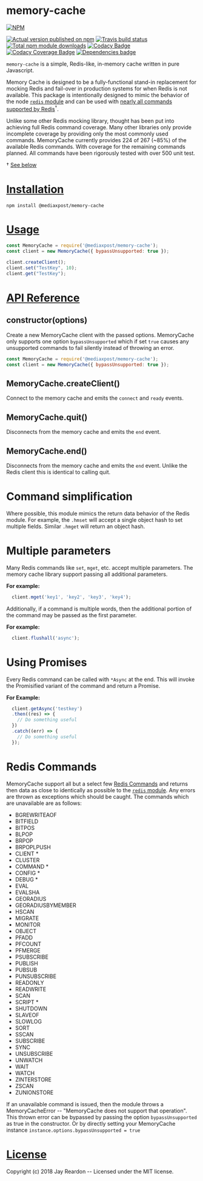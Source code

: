 # memory-cache

[![NPM](https://nodei.co/npm/@mediaxpost/memory-cache.png?downloads=true)](https://nodei.co/npm/@mediaxpost/memory-cache/)

[![Actual version published on npm](http://img.shields.io/npm/v/@mediaxpost/memory-cache.svg)](https://www.npmjs.org/package/@mediaxpost/memory-cache)
[![Travis build status](https://travis-ci.org/MediaXPost/memory-cache.svg)](https://www.npmjs.org/package/@mediaxpost/memory-cache)
[![Total npm module downloads](http://img.shields.io/npm/dt/@mediaxpost/memory-cache.svg)](https://www.npmjs.org/package/@mediaxpost/memory-cache)
[![Codacy Badge](https://api.codacy.com/project/badge/Grade/13d3b0cb546f42dd93fb9b831a3b175c)](https://www.codacy.com/app/chronosis/memory-cache?utm_source=github.com&amp;utm_medium=referral&amp;utm_content=MediaXPost/memory-cache&amp;utm_campaign=Badge_Grade)
[![Codacy Coverage Badge](https://api.codacy.com/project/badge/Coverage/13d3b0cb546f42dd93fb9b831a3b175c)](https://www.codacy.com/app/chronosis/memory-cache?utm_source=github.com&utm_medium=referral&utm_content=MediaXPost/memory-cache&utm_campaign=Badge_Coverage)
[![Dependencies badge](https://david-dm.org/MediaXPost/memory-cache/status.svg)](https://david-dm.org/MediaXPost/memory-cache?view=list)

`memory-cache` is a simple, Redis-like, in-memory cache written in pure Javascript.  

Memory Cache is designed to be a fully-functional stand-in replacement for mocking Redis and fail-over in production systems for when Redis is not available. This package is intentionally designed to mimic the behavior of the node [`redis` module](https://www.npmjs.com/package/redis) and can be used with [nearly all commands supported by Redis](#commands)<sup>†</sup>.

Unlike some other Redis mocking library, thought has been put into achieving full Redis command coverage. Many other libraries only provide incomplete coverage by providing only the most commonly used commands. MemoryCache currently provides 224 of 267 (~85%) of the available Redis commands. With coverage for the remaining commands planned. All commands have been rigorously tested with over 500 unit test.

† [See below](#commands)

# [Installation](#installation)
<a name="installation"></a>

```shell
npm install @mediaxpost/memory-cache
```

# [Usage](#usage)
<a name="usage"></a>

```js
const MemoryCache = require('@mediaxpost/memory-cache');
const client = new MemoryCache({ bypassUnsupported: true });

client.createClient();
client.set("TestKey", 10);
client.get("TestKey");
```

# [API Reference](#api)
<a name="api"></a>

## constructor(options)
Create a new MemoryCache client with the passed options. MemoryCache only supports one option `bypassUnsupported` which if set `true` causes any unsupported commands to fail silently instead of throwing an error.

```js
const MemoryCache = require('@mediaxpost/memory-cache');
const client = new MemoryCache({ bypassUnsupported: true });
```

## MemoryCache.createClient()
Connect to the memory cache and emits the `connect` and `ready` events.

## MemoryCache.quit()
Disconnects from the memory cache and emits the `end` event.

## MemoryCache.end()
Disconnects from the memory cache and emits the `end` event. Unlike the Redis client this is identical to calling quit.

# Command simplification
Where possible, this module mimics the return data behavior of the Redis module.  For example, the `.hmset` will accept a single object hash to set multiple fields. Similar `.hmget` will return an object hash.

# Multiple parameters
Many Redis commands like `set`, `mget`, etc. accept multiple parameters. The memory cache library support passing all additional parameters.

**For example:**
```js
  client.mget('key1', 'key2', 'key3', 'key4');
```

Additionally, if a command is multiple words, then the additional portion of the command may be passed as the first parameter.

**For example:**
```js
  client.flushall('async');
```

# Using Promises
Every Redis command can be called with `*Async` at the end. This will invoke the Promisified variant of the command and return a Promise.

**For Example:**
```js
  client.getAsync('testkey')
  .then((res) => {
    // Do something useful
  })
  .catch((err) => {
    // Do something useful
  });
```

# Redis Commands
<a name="commands"></a>

MemoryCache support all but a select few [Redis Commands](https://redis.io/commands) and returns then data as close to identically as possible to the [`redis` module](https://www.npmjs.com/package/redis). Any errors are thrown as exceptions which should be caught.  The commands which are unavailable are as follows:

* BGREWRITEAOF
* BITFIELD
* BITPOS
* BLPOP
* BRPOP
* BRPOPLPUSH
* CLIENT *
* CLUSTER
* COMMAND *
* CONFIG *
* DEBUG *
* EVAL
* EVALSHA
* GEORADIUS
* GEORADIUSBYMEMBER
* HSCAN
* MIGRATE
* MONITOR
* OBJECT
* PFADD
* PFCOUNT
* PFMERGE
* PSUBSCRIBE
* PUBLISH
* PUBSUB
* PUNSUBSCRIBE
* READONLY
* READWRITE
* SCAN
* SCRIPT *
* SHUTDOWN
* SLAVEOF
* SLOWLOG
* SORT
* SSCAN
* SUBSCRIBE
* SYNC
* UNSUBSCRIBE
* UNWATCH
* WAIT
* WATCH
* ZINTERSTORE
* ZSCAN
* ZUNIONSTORE

If an unavailable command is issued, then the module throws a MemoryCacheError -- "MemoryCache does not support that operation". This thrown error can be bypassed by passing the option `bypassUnsupported` as true in the constructor.  Or by directly setting your MemoryCache instance `instance.options.bypassUnsupported = true`

# [License](#license)
<a name="license"></a>

Copyright (c) 2018 Jay Reardon -- Licensed under the MIT license.
